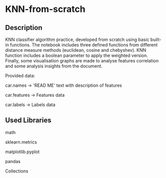 # KNN-from-scratch

## Description

KNN classifier algorithm practice, developed from scratch using basic built-in functions.
The notebook includes three defined functions from different distance measure methods (euclidean, cosine and chebyshev).
KNN function includes a boolean parameter to apply the weighted version.
Finally, some visualisation graphs are made to analyse features correlation and some analysis insights from the document. 

Provided data:

car.names -> 'READ ME' text with description of features

car.features -> Features data

car.labels -> Labels data


## Used Libraries

math

sklearn.metrics

matplotlib.pyplot

pandas

Collections
